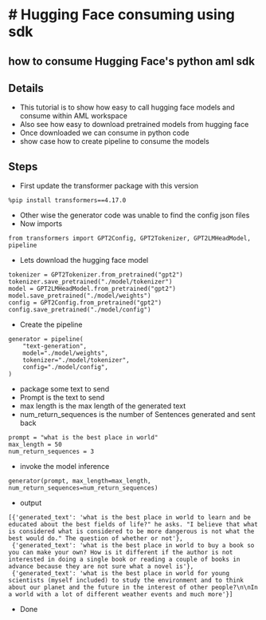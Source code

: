 # # Hugging Face consuming using sdk

## how to consume Hugging Face's python aml sdk

## Details

- This tutorial is to show how easy to call hugging face models and consume within AML workspace
- Also see how easy to download pretrained models from hugging face
- Once downloaded we can consume in python code
- show case how to create pipeline to consume the models

## Steps

- First update the transformer package with this version

```
%pip install transformers==4.17.0
```

- Other wise the generator code was unable to find the config json files
- Now imports

```
from transformers import GPT2Config, GPT2Tokenizer, GPT2LMHeadModel, pipeline
```

- Lets download the hugging face model

```
tokenizer = GPT2Tokenizer.from_pretrained("gpt2")
tokenizer.save_pretrained("./model/tokenizer")
model = GPT2LMHeadModel.from_pretrained("gpt2")
model.save_pretrained("./model/weights")
config = GPT2Config.from_pretrained("gpt2")
config.save_pretrained("./model/config")
```

- Create the pipeline

```
generator = pipeline(
    "text-generation",
    model="./model/weights",
    tokenizer="./model/tokenizer",
    config="./model/config",
)
```

- package some text to send
- Prompt is the text to send
- max length is the max length of the generated text
- num_return_sequences is the number of Sentences generated and sent back

```
prompt = "what is the best place in world"
max_length = 50
num_return_sequences = 3
```

- invoke the model inference

```
generator(prompt, max_length=max_length, num_return_sequences=num_return_sequences)
```

- output

```
[{'generated_text': 'what is the best place in world to learn and be educated about the best fields of life?" he asks. "I believe that what is considered what is considered to be more dangerous is not what the best would do." The question of whether or not'},
 {'generated_text': 'what is the best place in world to buy a book so you can make your own? How is it different if the author is not interested in doing a single book or reading a couple of books in advance because they are not sure what a novel is'},
 {'generated_text': 'what is the best place in world for young scientists (myself included) to study the environment and to think about our planet and the future in the interest of other people?\n\nIn a world with a lot of different weather events and much more'}]
```

- Done